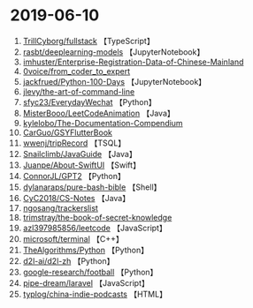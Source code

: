# 2019-06-10

1. [TrillCyborg/fullstack](https://github.com/TrillCyborg/fullstack) 【TypeScript】
2. [rasbt/deeplearning-models](https://github.com/rasbt/deeplearning-models) 【JupyterNotebook】
3. [imhuster/Enterprise-Registration-Data-of-Chinese-Mainland](https://github.com/imhuster/Enterprise-Registration-Data-of-Chinese-Mainland) 
4. [0voice/from_coder_to_expert](https://github.com/0voice/from_coder_to_expert) 
5. [jackfrued/Python-100-Days](https://github.com/jackfrued/Python-100-Days) 【JupyterNotebook】
6. [jlevy/the-art-of-command-line](https://github.com/jlevy/the-art-of-command-line) 
7. [sfyc23/EverydayWechat](https://github.com/sfyc23/EverydayWechat) 【Python】
8. [MisterBooo/LeetCodeAnimation](https://github.com/MisterBooo/LeetCodeAnimation) 【Java】
9. [kylelobo/The-Documentation-Compendium](https://github.com/kylelobo/The-Documentation-Compendium) 
10. [CarGuo/GSYFlutterBook](https://github.com/CarGuo/GSYFlutterBook) 
11. [wwenj/tripRecord](https://github.com/wwenj/tripRecord) 【TSQL】
12. [Snailclimb/JavaGuide](https://github.com/Snailclimb/JavaGuide) 【Java】
13. [Juanpe/About-SwiftUI](https://github.com/Juanpe/About-SwiftUI) 【Swift】
14. [ConnorJL/GPT2](https://github.com/ConnorJL/GPT2) 【Python】
15. [dylanaraps/pure-bash-bible](https://github.com/dylanaraps/pure-bash-bible) 【Shell】
16. [CyC2018/CS-Notes](https://github.com/CyC2018/CS-Notes) 【Java】
17. [ngosang/trackerslist](https://github.com/ngosang/trackerslist) 
18. [trimstray/the-book-of-secret-knowledge](https://github.com/trimstray/the-book-of-secret-knowledge) 
19. [azl397985856/leetcode](https://github.com/azl397985856/leetcode) 【JavaScript】
20. [microsoft/terminal](https://github.com/microsoft/terminal) 【C++】
21. [TheAlgorithms/Python](https://github.com/TheAlgorithms/Python) 【Python】
22. [d2l-ai/d2l-zh](https://github.com/d2l-ai/d2l-zh) 【Python】
23. [google-research/football](https://github.com/google-research/football) 【Python】
24. [pipe-dream/laravel](https://github.com/pipe-dream/laravel) 【JavaScript】
25. [typlog/china-indie-podcasts](https://github.com/typlog/china-indie-podcasts) 【HTML】
